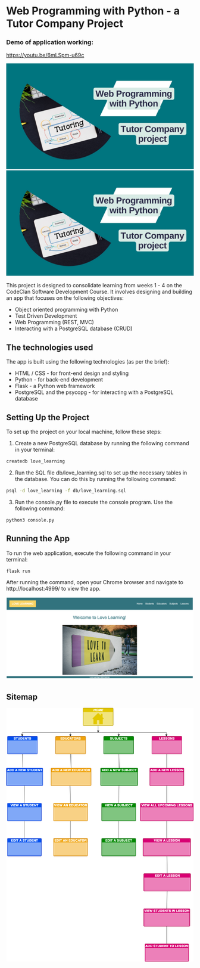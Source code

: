 # Web Programming with Python - a Tutor Company Project

### Demo of application working:
 https://youtu.be/6mLSpm-u69c


![Title](/planning/LOVE%20LEARNING%20PRESENTATION/1.png)
 <img src="Planning/LOVE LEARNING PRESENTATION/1.png">

This project is designed to consolidate learning from weeks 1 - 4 on the CodeClan Software Development Course. It involves designing and building an app that focuses on the following objectives:

* Object oriented programming with Python
* Test Driven Development
* Web Programming (REST, MVC)
* Interacting with a PostgreSQL database (CRUD)

## The technologies used

The app is built using the following technologies (as per the brief): 

* HTML / CSS - for front-end design and styling
* Python - for back-end development
* Flask - a Python web framework
* PostgreSQL and the psycopg - for interacting with a PostgreSQL database

## Setting Up the Project

To set up the project on your local machine, follow these steps:

1. Create a new PostgreSQL database by running the following command in your terminal:
```bash
createdb love_learning
```

2. Run the SQL file db/love_learning.sql to set up the necessary tables in the database. You can do this by running the following command:
```bash
psql -d love_learning -f db/love_learning.sql
```

3. Run the console.py file to execute the console program. Use the following command:
```bash
python3 console.py
```

## Running the App

To run the web application, execute the following command in your terminal:
```bash
flask run 
```

After running the command, open your Chrome browser and navigate to http://localhost:4999/ to view the app.

![homepage](/Planning/homepage_screenshot.png)

## Sitemap

![sitemap](/Planning/user_sitemap_tutor_company.png)






